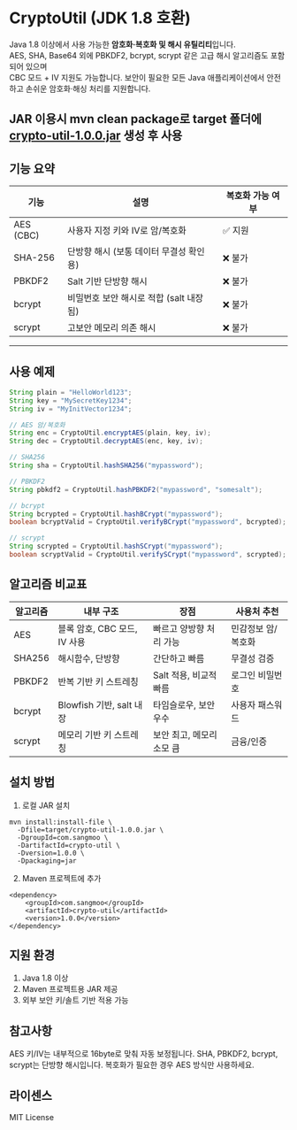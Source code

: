 # CryptoUtil (JDK 1.8 호환)

Java 1.8 이상에서 사용 가능한 **암호화·복호화 및 해시 유틸리티**입니다.  
AES, SHA, Base64 외에 PBKDF2, bcrypt, scrypt 같은 고급 해시 알고리즘도 포함되어 있으며  
CBC 모드 + IV 지원도 가능합니다.
보안이 필요한 모든 Java 애플리케이션에서 안전하고 손쉬운 암호화·해싱 처리를 지원합니다.

JAR 이용시 mvn clean package로 target 폴더에
[crypto-util-1.0.0.jar](target/sensitive-masker-1.0.0.jar) 생성 후 사용
---

## 기능 요약
| 기능            | 설명                                         | 복호화 가능 여부 |
|----------------|----------------------------------------------|------------------|
| AES (CBC)      | 사용자 지정 키와 IV로 암/복호화               | ✅ 지원           |
| SHA-256        | 단방향 해시 (보통 데이터 무결성 확인용)       | ❌ 불가           |
| PBKDF2         | Salt 기반 단방향 해시                         | ❌ 불가           |
| bcrypt         | 비밀번호 보안 해시로 적합 (salt 내장됨)       | ❌ 불가           |
| scrypt         | 고보안 메모리 의존 해시                       | ❌ 불가           |

---

## 사용 예제
```java
String plain = "HelloWorld123";
String key = "MySecretKey1234";
String iv = "MyInitVector1234";

// AES 암/복호화
String enc = CryptoUtil.encryptAES(plain, key, iv);
String dec = CryptoUtil.decryptAES(enc, key, iv);

// SHA256
String sha = CryptoUtil.hashSHA256("mypassword");

// PBKDF2
String pbkdf2 = CryptoUtil.hashPBKDF2("mypassword", "somesalt");

// bcrypt
String bcrypted = CryptoUtil.hashBCrypt("mypassword");
boolean bcryptValid = CryptoUtil.verifyBCrypt("mypassword", bcrypted);

// scrypt
String scrypted = CryptoUtil.hashSCrypt("mypassword");
boolean scryptValid = CryptoUtil.verifySCrypt("mypassword", scrypted);

```
## 알고리즘 비교표
| 알고리즘 | 내부 구조                         | 장점                                 | 사용처 추천 |
|----------|----------------------------------|--------------------------------------|-------------|
| AES      | 블록 암호, CBC 모드, IV 사용     | 빠르고 양방향 처리 가능              | 민감정보 암/복호화 |
| SHA256   | 해시함수, 단방향                 | 간단하고 빠름                         | 무결성 검증 |
| PBKDF2   | 반복 기반 키 스트레칭             | Salt 적용, 비교적 빠름               | 로그인 비밀번호 |
| bcrypt   | Blowfish 기반, salt 내장          | 타임슬로우, 보안 우수                 | 사용자 패스워드 |
| scrypt   | 메모리 기반 키 스트레칭           | 보안 최고, 메모리 소모 큼            | 금융/인증 |

## 설치 방법
1. 로컬 JAR 설치
```
mvn install:install-file \
  -Dfile=target/crypto-util-1.0.0.jar \
  -DgroupId=com.sangmoo \
  -DartifactId=crypto-util \
  -Dversion=1.0.0 \
  -Dpackaging=jar
```
2. Maven 프로젝트에 추가
```
<dependency>
    <groupId>com.sangmoo</groupId>
    <artifactId>crypto-util</artifactId>
    <version>1.0.0</version>
</dependency>
```
## 지원 환경
1. Java 1.8 이상 
2. Maven 프로젝트용 JAR 제공
3. 외부 보안 키/솔트 기반 적용 가능

## 참고사항
AES 키/IV는 내부적으로 16byte로 맞춰 자동 보정됩니다.
SHA, PBKDF2, bcrypt, scrypt는 단방향 해시입니다.
복호화가 필요한 경우 AES 방식만 사용하세요.

## 라이센스
MIT License